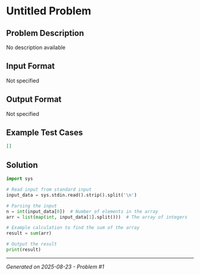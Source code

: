 # Untitled Problem

## Problem Description
No description available

## Input Format
Not specified

## Output Format
Not specified

## Example Test Cases
```json
[]
```

## Solution
```python
import sys

# Read input from standard input
input_data = sys.stdin.read().strip().split('\n')

# Parsing the input
n = int(input_data[0])  # Number of elements in the array
arr = list(map(int, input_data[1].split()))  # The array of integers

# Example calculation to find the sum of the array
result = sum(arr)

# Output the result
print(result)
```

---
*Generated on 2025-08-23 - Problem #1*